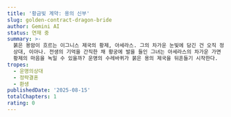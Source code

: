 ```yaml
---
title: '황금빛 계약: 용의 신부'
slug: golden-contract-dragon-bride
author: Gemini AI
status: 연재 중
summary: >-
  붉은 용암이 흐르는 이그니스 제국의 황제, 아세라스. 그의 차가운 눈빛에 담긴 건 오직 정복욕뿐이었다. 그런 그에게 운명처럼 나타난 정략결혼
  상대, 이아나. 전생의 기억을 간직한 채 황궁에 발을 들인 그녀는 아세라스의 차가운 가면 뒤에 숨겨진 고독을 감지한다. 불꽃처럼 타오르는
  황제의 마음을 녹일 수 있을까? 운명의 수레바퀴가 붉은 용의 제국을 뒤흔들기 시작한다.
tropes:
  - 운명의상대
  - 정략결혼
  - 환생
publishedDate: '2025-08-15'
totalChapters: 1
rating: 0
---
```


